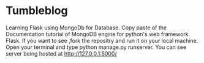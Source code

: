 # Tumbleblog
Learning Flask using MongoDb for Database.
Copy paste of the Documentation tutorial of MongoDB engine for python's web framework Flask.
If you want to see ,fork the repositry and run it on your local machine.
Open your terminal and type python manage.py runserver.
You can see server being hosted at http://127.0.0.1:5000/

